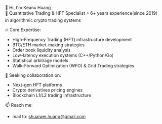 👋 Hi, I'm Keanu Huang  
🚀 Quantitative Trading & HFT Specialist
⚡ 6+ years experience(since 2019) in algorithmic crypto trading systems  

🔥 Core Expertise:  
- High-Frequency Trading (HFT) infrastructure development  
- BTC/ETH market-making strategies  
- Order book liquidity analysis  
- Low-latency execution systems (C++/Python/Go)  
- Statistical arbitrage models
- Walk-Forward Optimization (WFO) & Grid Trading strategies

💞️ Seeking collaboration on:  
- Next-gen HFT platforms  
- Crypto derivatives pricing engines  
- Blockchain L1/L2 trading infrastructure

📫 Reach me:  
- mail to: shuaiwei.huang@gmail.com
